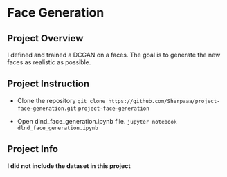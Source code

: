 # Face Generation 
## Project Overview

I defined and trained a DCGAN on a faces. The goal is to generate the new faces as realistic as possible.

## Project Instruction
- Clone the repository
`git clone https://github.com/Sherpaaa/project-face-generation.git`
`project-face-generation`

- Open dlnd_face_generation.ipynb file.
`jupyter notebook dlnd_face_generation.ipynb`

## Project Info
**I did not include the dataset in this project**
